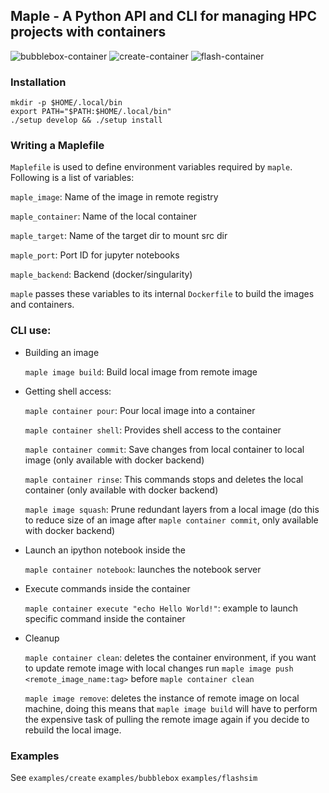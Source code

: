 ## Maple - A Python API and CLI for managing HPC projects with containers

![bubblebox-container](https://github.com/akashdhruv/Maple/workflows/bubblebox-container/badge.svg)
![create-container](https://github.com/akashdhruv/Maple/workflows/create-container/badge.svg)
![flash-container](https://github.com/akashdhruv/Maple/workflows/flash-container/badge.svg)

### Installation
```
mkdir -p $HOME/.local/bin
export PATH="$PATH:$HOME/.local/bin"
./setup develop && ./setup install
```
### Writing a Maplefile

  ```Maplefile``` is used to define environment variables required by ```maple```. Following is a list of variables:
  
  ```maple_image```: Name of the image in remote registry   	 
  
  ```maple_container```: Name of the local container  	
  
  ```maple_target```: Name of the target dir to mount src dir 
  
  ```maple_port```: Port ID for jupyter notebooks 
  
  ```maple_backend```: Backend (docker/singularity)
  
  ```maple``` passes these variables to its internal ```Dockerfile``` to build the images and containers.

### CLI use:

  - Building an image

    ```maple image build```: Build local image from remote image

  - Getting shell access:

    ```maple container pour```: Pour local image into a container

    ```maple container shell```: Provides shell access to the container

    ```maple container commit```: Save changes from local container to local image (only available with docker backend)

    ```maple container rinse```: This commands stops and deletes the local container (only available with docker backend)

    ```maple image squash```: Prune redundant layers from a local image (do this to reduce size of an image after ```maple container commit```, only available with docker backend)

  - Launch an ipython notebook inside the 

    ```maple container notebook```: launches the notebook server

  - Execute commands inside the container

    ```maple container execute "echo Hello World!"```: example to launch specific command inside the container

  - Cleanup

    ```maple container clean```: deletes the container environment, if you want to update remote image with local changes run ```maple image push <remote_image_name:tag>``` before ```maple container clean```

    ```maple image remove```: deletes the instance of remote image on local machine, doing this means that ```maple image build``` will have to perform the expensive task of pulling the remote image again if you decide to rebuild the local image.

### Examples

See ```examples/create```  ```examples/bubblebox```  ```examples/flashsim```
